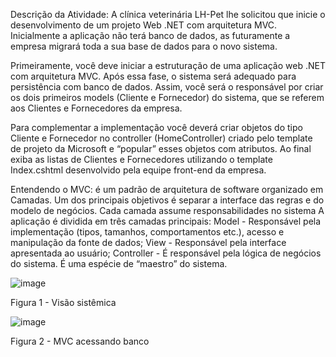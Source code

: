 Descrição da Atividade:
A clínica veterinária LH-Pet lhe solicitou que inicie o desenvolvimento de um projeto Web .NET com arquitetura MVC. Inicialmente a aplicação não terá banco de dados, as futuramente a empresa migrará toda a sua base de dados para o novo sistema.

Primeiramente, você deve iniciar a estruturação de uma aplicação web .NET com arquitetura MVC. Após essa fase, o sistema será adequado para persistência com banco de dados. Assim, você será o responsável por criar os dois primeiros models (Cliente e Fornecedor) do sistema, que se referem aos Clientes e Fornecedores da empresa.

Para complementar a implementação você deverá criar objetos do tipo Cliente e Fornecedor no controller (HomeController) criado pelo template de projeto da Microsoft e “popular” esses objetos com atributos. Ao final exiba as listas de Clientes e Fornecedores utilizando o template Index.cshtml desenvolvido pela equipe front-end da empresa.

Entendendo o MVC: é um padrão de arquitetura de software organizado em Camadas. Um dos principais objetivos é separar a interface das regras e do modelo de negócios. Cada camada assume responsabilidades no sistema A aplicação é dividida em três camadas principais:
Model - Responsável pela implementação (tipos, tamanhos, comportamentos etc.), acesso e manipulação da fonte de dados;
View - Responsável pela interface apresentada ao usuário;
Controller - É responsável pela lógica de negócios do sistema. É uma espécie de “maestro” do sistema.

![image](https://github.com/bernardolucas2001/Implanta-o_MVC_C-/assets/83489813/2077d8a0-fae4-458e-ab03-34ccc7d06182)

Figura 1 - Visão sistêmica


![image](https://github.com/bernardolucas2001/Implanta-o_MVC_C-/assets/83489813/5f8362d1-4537-495d-8257-10c4e5c7cd34)

Figura 2 - MVC acessando banco

